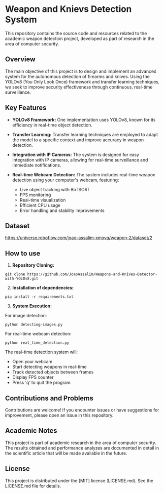 # Weapon and Knievs Detection System

This repository contains the source code and resources related to the academic weapon detection project, developed as part of research in the area of ​​computer security.

## Overview

The main objective of this project is to design and implement an advanced system for the autonomous detection of firearms and knives. Using the YOLOv8 (You Only Look Once) framework and transfer learning techniques, we seek to improve security effectiveness through continuous, real-time surveillance.

## Key Features

- **YOLOv8 Framework:** One implementation uses YOLOv8, known for its efficiency in real-time object detection.
  
- **Transfer Learning:** Transfer learning techniques are employed to adapt the model to a specific context and improve accuracy in weapon detection.

- **Integration with IP Cameras:** The system is designed for easy integration with IP cameras, allowing for real-time surveillance and immediate notifications.

- **Real-time Webcam Detection:** The system includes real-time weapon detection using your computer's webcam, featuring:
  - Live object tracking with BoTSORT
  - FPS monitoring
  - Real-time visualization
  - Efficient CPU usage
  - Error handling and stability improvements

## Dataset

https://universe.roboflow.com/joao-assalim-xmovq/weapon-2/dataset/2

## How to use

1. **Repository Cloning:**

```
git clone https://github.com/JoaoAssalim/Weapons-and-Knives-Detector-with-YOLOv8.git
```

2. **Installation of dependencies:**

```
pip install -r requirements.txt
```

3. **System Execution:**

For image detection:
```
python detecting-images.py
```

For real-time webcam detection:
```
python real_time_detection.py
```

The real-time detection system will:
- Open your webcam
- Start detecting weapons in real-time
- Track detected objects between frames
- Display FPS counter
- Press 'q' to quit the program

## Contributions and Problems

Contributions are welcome! If you encounter issues or have suggestions for improvement, please open an issue in this repository.

## Academic Notes

This project is part of academic research in the area of ​​computer security. The results obtained and performance analyzes are documented in detail in the scientific article that will be made available in the future.

## License

This project is distributed under the [MIT] license (LICENSE.md). See the LICENSE.md file for details.
